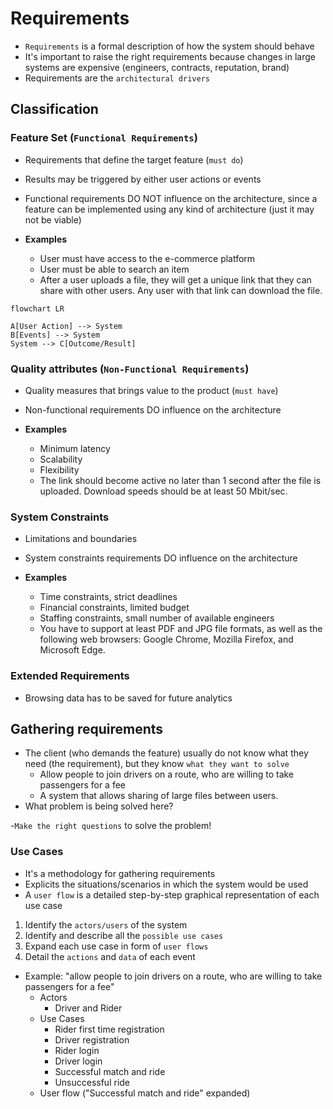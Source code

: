 # Requirements

- `Requirements` is a formal description of how the system should behave
- It's important to raise the right requirements because changes in large systems are expensive (engineers, contracts, reputation, brand)
- Requirements are the `architectural drivers`

## Classification

### Feature Set (`Functional Requirements`)

- Requirements that define the target feature (`must do`)
- Results may be triggered by either user actions or events
- Functional requirements DO NOT influence on the architecture, since a feature can be implemented using any kind of architecture (just it may not be viable)

- **Examples**
  - User must have access to the e-commerce platform
  - User must be able to search an item
  - After a user uploads a file, they will get a unique link that they can share with other users. Any user with that link can download the file.

```mermaid
flowchart LR

A[User Action] --> System
B[Events] --> System
System --> C[Outcome/Result]
```

### Quality attributes (`Non-Functional Requirements`)

- Quality measures that brings value to the product (`must have`)
- Non-functional requirements DO influence on the architecture

- **Examples**
  - Minimum latency
  - Scalability
  - Flexibility
  - The link should become active no later than 1 second after the file is uploaded. Download speeds should be at least 50 Mbit/sec.

### System Constraints

- Limitations and boundaries
- System constraints requirements DO influence on the architecture

- **Examples**
  - Time constraints, strict deadlines
  - Financial constraints, limited budget
  - Staffing constraints, small number of available engineers
  - You have to support at least PDF and JPG file formats, as well as the following web browsers: Google Chrome, Mozilla Firefox, and Microsoft Edge.

### Extended Requirements

- Browsing data has to be saved for future analytics

## Gathering requirements

- The client (who demands the feature) usually do not know what they need (the requirement), but they know `what they want to solve`
  - Allow people to join drivers on a route, who are willing to take passengers for a fee
  - A system that allows sharing of large files between users.
- What problem is being solved here?

-`Make the right questions` to solve the problem!

### Use Cases

- It's a methodology for gathering requirements
- Explicits the situations/scenarios in which the system would be used
- A `user flow` is a detailed step-by-step graphical representation of each use case

1. Identify the `actors/users` of the system
1. Identify and describe all the `possible use cases`
1. Expand each use case in form of `user flows`
1. Detail the `actions` and `data` of each event

- Example: "allow people to join drivers on a route, who are willing to take passengers for a fee"
  - Actors
    - Driver and Rider
  - Use Cases
    - Rider first time registration
    - Driver registration
    - Rider login
    - Driver login
    - Successful match and ride
    - Unsuccessful ride
  - User flow ("Successful match and ride" expanded)
